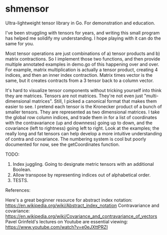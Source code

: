 # shmensor
Ultra-lightweight tensor library in Go. For demonstration and education.

I've been struggling with tensors for years, and writing this small program has helped me solidify my understanding. I hope playing with it can do the same for you.

Most tensor operations are just combinations of a) tensor products and b) matrix contractions. So I implement those two functions, and then provide multiple annotated examples in demo.go of this happening over and over. For example, matrix multiplication is actually a tensor product, creating 4 indices, and then an inner index contraction. Matrix times vector is the same, but it creates contracts from a 3 tensor back to a column vector.

It's hard to visualize tensor components without tricking yourself into think they are matrices. Tensors are not matrices. They're not even just "multi-dimensional matrices". Still, I picked a canonical format that makes them easier to see. I pretend each tensor is the Kronecker product of a bunch of smaller tensors. They are represented as two dimensional matrices. I take the global row column indices, and trade them in for a list of coordinates with the contravariance (up and downness) going up to down, and the covariance (left to rightness) going left to right. Look at the examples; the really long and fat tensors can help develop a more intuitive understanding of contra and covariance. The numbering system is cool but poorly documented for now, see the getCoordinates function.

TODO:
1. Index juggling. Going to designate metric tensors with an additional Boolean.
2. Allow transpose by representing indices out of alphabetical order.
3. TESTS.


References:

Here's a great beginner resource for abstract index notation: https://en.wikipedia.org/wiki/Abstract_index_notation
Contravariance and covariance: https://en.wikipedia.org/wiki/Covariance_and_contravariance_of_vectors
Pavel Grinfeld's lectures on Youtube are essential viewing: https://www.youtube.com/watch?v=e0eJXttPRZI
